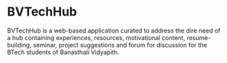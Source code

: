 # BVTechHub
BVTechHub is a web-based application curated to address the dire need of a hub containing experiences, resources, motivational content, resume-building, seminar, project suggestions and forum for discussion for the BTech students of Banasthali Vidyapith.

